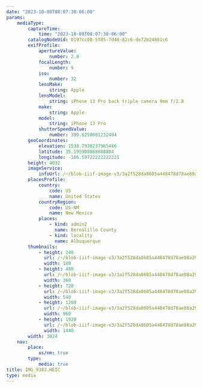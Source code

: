 ```yaml
---
date: "2023-10-08T08:07:30-06:00"
params:
    mediaType:
        captureTime:
            time: "2023-10-08T08:07:30-06:00"
        catalogNodeUid: 0197cc00-5f85-7d48-82c6-de72b24861c6
        exifProfile:
            apertureValue:
                number: 2.8
            focalLength:
                number: 9
            iso:
                number: 32
            lensMake:
                string: Apple
            lensModel:
                string: iPhone 13 Pro back triple camera 9mm f/2.8
            make:
                string: Apple
            model:
                string: iPhone 13 Pro
            shutterSpeedValue:
                number: 390.6250001232404
        geoCoordinates:
            elevation: 1538.7938237965486
            latitude: 35.195988888888884
            longitude: -106.59722222222221
        height: 4032
        imageService:
            infoUrl: /~/blob-iiif-image-v3/3a2f528da8605a448478d78ae88a2931f5b1a60e6edae83d493dab7c95460eb8/info.json
        placesProfile:
            country:
                code: US
                name: United States
            countryRegion:
                code: US-NM
                name: New Mexico
            places:
                - kind: admin2
                  name: Bernalillo County
                - kind: locality
                  name: Albuquerque
        thumbnails:
            - height: 240
              url: /~/blob-iiif-image-v3/3a2f528da8605a448478d78ae88a2931f5b1a60e6edae83d493dab7c95460eb8/full/180%2C240/0/default.jpg
              width: 180
            - height: 480
              url: /~/blob-iiif-image-v3/3a2f528da8605a448478d78ae88a2931f5b1a60e6edae83d493dab7c95460eb8/full/360%2C480/0/default.jpg
              width: 360
            - height: 720
              url: /~/blob-iiif-image-v3/3a2f528da8605a448478d78ae88a2931f5b1a60e6edae83d493dab7c95460eb8/full/540%2C720/0/default.jpg
              width: 540
            - height: 1280
              url: /~/blob-iiif-image-v3/3a2f528da8605a448478d78ae88a2931f5b1a60e6edae83d493dab7c95460eb8/full/960%2C1280/0/default.jpg
              width: 960
            - height: 1920
              url: /~/blob-iiif-image-v3/3a2f528da8605a448478d78ae88a2931f5b1a60e6edae83d493dab7c95460eb8/full/1440%2C1920/0/default.jpg
              width: 1440
        width: 3024
    nav:
        place:
            us/nm: true
        type:
            media: true
title: IMG_9382.HEIC
type: media
---
```

